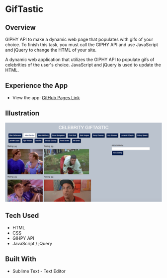 # GifTastic

## Overview

GIPHY API to make a dynamic web page that populates with gifs of your choice. To finish this task, you must call the GIPHY API and use JavaScript and jQuery to change the HTML of your site.

A dynamic web application that utilizes the GIPHY API to populate gifs of celebrities of the user's choice. JavaScript and jQuery is used to update the HTML.

## Experience the App

* View the app: [GitHub Pages Link](https://nicolelcarvalho.github.io/GifTastic/)

## Illustration

![homepage](demo/homepage.png)

## Tech Used
- HTML
- CSS
- GIHPY API
- JavaScript / jQuery

## Built With

* Sublime Text - Text Editor